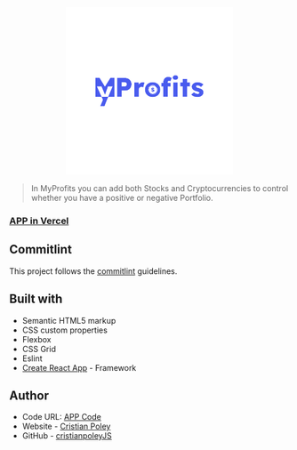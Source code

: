 <div align="center">
  <img src="./docs/logo.png" width="300px">
</div>

> In MyProfits you can add both Stocks and Cryptocurrencies to control whether you have a positive or negative Portfolio.

### [APP in Vercel](https://myprofits.vercel.app)

## Commitlint

This project follows the [commitlint](https://github.com/conventional-changelog/commitlint) guidelines.

## Built with

- Semantic HTML5 markup
- CSS custom properties
- Flexbox
- CSS Grid
- Eslint
- [Create React App](https://create-react-app.dev/) - Framework

## Author

- Code URL: [APP Code](https://github.com/cristianpoleyjs/myprofits)
- Website - [Cristian Poley](https://www.cristianpoley.com)
- GitHub - [cristianpoleyJS](https://github.com/cristianpoleyJS)
